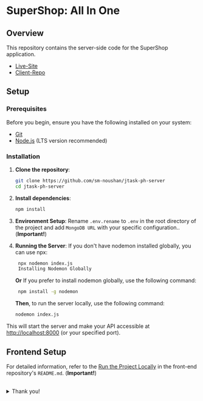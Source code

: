 # SuperShop: All In One

## Overview

This repository contains the server-side code for the SuperShop application.

- [Live-Site](https://supershop-jtask-ph-by-sm-nowshan.vercel.app)
- [Client-Repo](https://github.com/sm-noushan/jtask-ph-client)

## Setup

### Prerequisites

Before you begin, ensure you have the following installed on your system:

- [Git](https://git-scm.com/downloads)
- [Node.js](https://nodejs.org/) (LTS version recommended)

### Installation

1. **Clone the repository**:

   ```bash
   git clone https://github.com/sm-noushan/jtask-ph-server
   cd jtask-ph-server
   ```

2. **Install dependencies**:

   ```bash
   npm install
   ```

3. **Environment Setup**: Rename `.env.rename` to `.env` in the root directory of the project and add `MongoDB URL` with your specific configuration.. (**Important!**)

4. **Running the Server**: If you don't have nodemon installed globally, you can use npx:

   ```bash
    npx nodemon index.js
    Installing Nodemon Globally
   ```

   **Or**
   If you prefer to install nodemon globally, use the following command:

   ```bash
    npm install -g nodemon
   ```

   **Then**, to run the server locally, use the following command:

   ```bash
   nodemon index.js
   ```

This will start the server and make your API accessible at [http://localhost:8000](http://localhost:8000) (or your specified port).

## Frontend Setup

For detailed information, refer to the [Run the Project Locally](https://github.com/sm-noushan/jtask-ph-client) in the front-end repository's `README.md`. (**Important!**)

<br/>
<details>
    <summary>Thank you!</summary>
</details>
